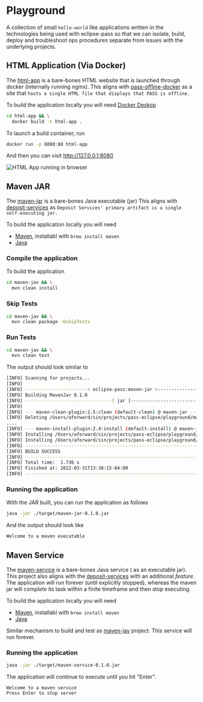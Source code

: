 # Playground

A collection of small `hello-world` like applications written
in the technologies being used with eclipse-pass so that we can
isolate, build, deploy and troubleshoot ops procedures separate
from issues with the underlying projects.

## HTML Application (Via Docker)

The [html-app](https://github.com/eclipse-pass/playground/tree/main/html-app) is a bare-bones HTML website
that is launched through docker (internally running nginx).
This aligns with [pass-offline-docker](https://github.com/OA-PASS/pass-offline-docker)
as a site that `hosts a single HTML file that displays that PASS is offline.`

To build the application locally you will need [Docker Deskop](https://www.docker.com/products/developer-tools/)

```bash
cd html-app && \
  docker build -t html-app .
```

To launch a build container, run

```bash
docker run -p 8080:80 html-app
```

And then you can visit http://127.0.0.1:8080

![HTML App running in browser](/docs/assets/html_app_nginx.png)

## Maven JAR

The [maven-jar](https://github.com/eclipse-pass/playground/tree/main/maven-jar) is a bare-bones Java executable (jar)
This aligns with [deposit-services](https://github.com/OA-PASS/deposit-services)
as `Deposit Services' primary artifact is a single self-executing jar.`

To build the application locally you will need

* [Maven](https://maven.apache.org/install.html), installabl with `brew install maven`
* [Java](https://openjdk.java.net)

### Compile the application

To build the application

```bash
cd maven-jav && \
  mvn clean install
```

### Skip Tests

```bash
cd maven-jav && \
  mvn clean package -DskipTests
```

### Run Tests


```bash
cd maven-jav && \
  mvn clean test
```

The output should look similar to

```bash
[INFO] Scanning for projects...
[INFO]
[INFO] -----------------------< eclipse-pass:maven-jar >-----------------------
[INFO] Building MavenJar 0.1.0
[INFO] --------------------------------[ jar ]---------------------------------
[INFO]
[INFO] --- maven-clean-plugin:2.5:clean (default-clean) @ maven-jar ---
[INFO] Deleting /Users/aforward/sin/projects/pass-eclipse/playground/maven-jar/target
....
[INFO] --- maven-install-plugin:2.4:install (default-install) @ maven-jar ---
[INFO] Installing /Users/aforward/sin/projects/pass-eclipse/playground/maven-jar/target/maven-jar-0.1.0.jar to /Users/aforward/.m2/repository/eclipse-pass/maven-jar/0.1.0/maven-jar-0.1.0.jar
[INFO] Installing /Users/aforward/sin/projects/pass-eclipse/playground/maven-jar/pom.xml to /Users/aforward/.m2/repository/eclipse-pass/maven-jar/0.1.0/maven-jar-0.1.0.pom
[INFO] ------------------------------------------------------------------------
[INFO] BUILD SUCCESS
[INFO] ------------------------------------------------------------------------
[INFO] Total time:  1.736 s
[INFO] Finished at: 2022-03-31T13:38:15-04:00
[INFO] ------------------------------------------------------------------------
```

### Running the application

With the JAR built, you can run the application as follows

```bash
java -jar ./target/maven-jar-0.1.0.jar
```

And the output should look like

```bash
Welcome to a maven executable
```


## Maven Service

The [maven-service](https://github.com/eclipse-pass/playground/tree/main/maven-service) is a bare-bones Java service (
as an executable jar).  This project also aligns with the
[deposit-services](https://github.com/OA-PASS/deposit-services)
with an additional _feature_.  The application will run forever
(until explicitly stopped), whereas the maven jar will _complete_
its task within a finite timeframe and then stop executing.

To build the application locally you will need

* [Maven](https://maven.apache.org/install.html), installabl with `brew install maven`
* [Java](https://openjdk.java.net)

Similar mechanism to build and test as [maven-jav](https://github.com/eclipse-pass/playground/tree/main/maven-jav) project.  This
service will run forever.

### Running the application

```bash
java -jar ./target/maven-service-0.1.0.jar
```

The application will continue to execute until you hit "Enter".

```
Welcome to a maven service
Press Enter to stop server

```
